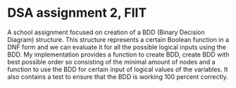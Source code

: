 # DSA assignment 2, FIIT
A school assignment focused on creation of a BDD (Binary Decision Diagram) structure. This structure represents a certain Boolean function in a DNF form and we can evaluate it for all the possible logical inputs using the BDD. My implementation provides a function to create BDD, create BDD with best possible order so consisting of the minimal amount of nodes and a function to use the BDD for certain input of logical values of the variables. It also contains a test to ensure that the BDD is working 100 percent correctly.
